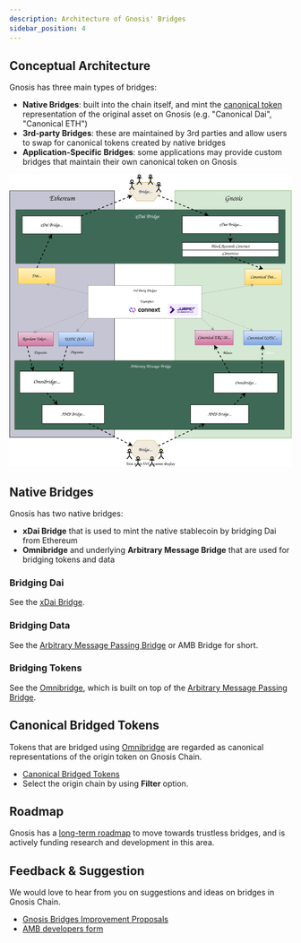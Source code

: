 ```yaml
---
description: Architecture of Gnosis' Bridges
sidebar_position: 4
---
```


## Conceptual Architecture

Gnosis has three main types of bridges:

- **Native Bridges**: built into the chain itself, and mint the [canonical token](./tokenbridge/omnibridge.md#canonical-token-registries) representation of the original asset on Gnosis (e.g. "Canonical Dai", "Canonical ETH")
- **3rd-party Bridges**: these are maintained by 3rd parties and allow users to swap for canonical tokens created by native bridges
- **Application-Specific Bridges**: some applications may provide custom bridges that maintain their own canonical token on Gnosis

![Diagrams overview of Bridges](../../static/img/bridges/diagrams/bridge-overview.svg)

## Native Bridges

Gnosis has two native bridges:

- **xDai Bridge** that is used to mint the native stablecoin by bridging Dai from Ethereum
- **Omnibridge** and underlying **Arbitrary Message Bridge** that are used for bridging tokens and data

### Bridging Dai

See the [xDai Bridge](/bridges/tokenbridge/xdai-bridge).

### Bridging Data

See the [Arbitrary Message Passing Bridge](/bridges/tokenbridge/amb-bridge) or AMB Bridge for short.

### Bridging Tokens

See the [Omnibridge](/bridges/tokenbridge/omnibridge), which is built on top of the [Arbitrary Message Passing Bridge](/bridges/tokenbridge/amb-bridge).

## Canonical Bridged Tokens

Tokens that are bridged using [Omnibridge](/bridges/tokenbridge/omnibridge) are regarded as canonical representations of the origin token on Gnosis Chain.

- [Canonical Bridged Tokens](https://gnosis.blockscout.com/tokens?tab=bridged)
- Select the origin chain by using **Filter** option.

## Roadmap

Gnosis has a [long-term roadmap](/bridges/roadmap) to move towards trustless bridges, and is actively funding research and development in this area.

## Feedback & Suggestion

We would love to hear from you on suggestions and ideas on bridges in Gnosis Chain.

- [Gnosis Bridges Improvement Proposals](https://docs.google.com/forms/d/1V5RH7rIcHw-7JSePErUNutWO_p59HwbbsNedoWidTKA/viewform?edit_requested=true)
- [AMB developers form](https://docs.google.com/forms/d/1wj31wGZ2sxMd_n35ZTavqegQo8XEp2C9brBPLFwCMn0/viewform?edit_requested=true#responses)
